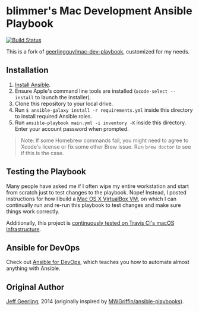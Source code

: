 # blimmer's Mac Development Ansible Playbook

[![Build Status](https://travis-ci.org/blimmer/mac-dev-playbook.svg?branch=blimmer-master)](https://travis-ci.org/blimmer/mac-dev-playbook)

This is a fork of [geerlingguy/mac-dev-playbook](https://github.com/geerlingguy/mac-dev-playbook), customized for my needs.

## Installation

  1. [Install Ansible](http://docs.ansible.com/intro_installation.html).
  2. Ensure Apple's command line tools are installed (`xcode-select --install` to launch the installer).
  3. Clone this repository to your local drive.
  4. Run `$ ansible-galaxy install -r requirements.yml` inside this directory to install required Ansible roles.
  5. Run `ansible-playbook main.yml -i inventory -K` inside this directory. Enter your account password when prompted.

> Note: If some Homebrew commands fail, you might need to agree to Xcode's license or fix some other Brew issue. Run `brew doctor` to see if this is the case.

## Testing the Playbook

Many people have asked me if I often wipe my entire workstation and start from scratch just to test changes to the playbook. Nope! Instead, I posted instructions for how I build a [Mac OS X VirtualBox VM](https://github.com/geerlingguy/mac-osx-virtualbox-vm), on which I can continually run and re-run this playbook to test changes and make sure things work correctly.

Additionally, this project is [continuously tested on Travis CI's macOS infrastructure](https://travis-ci.org/geerlingguy/mac-dev-playbook).

## Ansible for DevOps

Check out [Ansible for DevOps](https://www.ansiblefordevops.com/), which teaches you how to automate almost anything with Ansible.

## Original Author

[Jeff Geerling](http://www.jeffgeerling.com/), 2014 (originally inspired by [MWGriffin/ansible-playbooks](https://github.com/MWGriffin/ansible-playbooks)).

